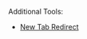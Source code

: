 Additional Tools:
* [New Tab Redirect](https://chrome.google.com/webstore/detail/new-tab-redirect/icpgjfneehieebagbmdbhnlpiopdcmna)
